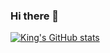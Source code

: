 ### Hi there 👋

[![King's GitHub stats](https://github-readme-stats.vercel.app/api?username=Nightking25&theme=dark)](https://github.com/anuraghazra/github-readme-stats)

<!--
**Nightking25/Nightking25** is a ✨ _special_ ✨ repository because its `README.md` (this file) appears on your GitHub profile.

Here are some ideas to get you started:

- 🔭 I’m currently working on ...
- 🌱 I’m currently learning ...
- 👯 I’m looking to collaborate on ...
- 🤔 I’m looking for help with ...
- 💬 Ask me about ...
- 📫 How to reach me: ...
- 😄 Pronouns: ...
- ⚡ Fun fact: ...
-->

